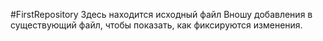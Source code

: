 #FirstRepository
Здесь находится исходный файл
Вношу добавления в существующий файл, чтобы показать, как фиксируются изменения.
